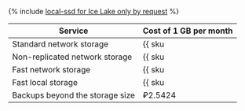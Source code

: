 {% include [local-ssd for Ice Lake only by request](../../_includes/ice-lake-local-ssd-note.md) %}

| Service                         | Cost of 1 GB per month                                              |
|---------------------------------|---------------------------------------------------------------------|
| Standard network storage        | {{ sku|RUB|mdb.cluster.network-hdd.pg|month|string }}               |
| Non-replicated network storage  | {{ sku|RUB|mdb.cluster.network-ssd-nonreplicated.pg|month|string }} |
| Fast network storage            | {{ sku|RUB|mdb.cluster.network-nvme.pg|month|string }}              |
| Fast local storage              | {{ sku|RUB|mdb.cluster.local-nvme.pg|month|string }}                |
| Backups beyond the storage size | ₽2.5424                                                             |
